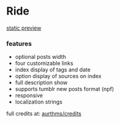 <h1>Ride</h1>

<p>
<a href="//atpreviews.tumblr.com/preview/ride" target="_blank">static preview</a>
</p>

<p>
<h3>features</h3>
</p>
<ul>
<li>optional posts width</li>
<li>four customizable links</li>
<li>index display of tags and date</li>
<li>option display of sources on index</li>
<li>full description show</li>
<li>supports tumblr new posts format (npf)</li>
<li>responsive</li>
<li>localization strings</li>
</ul>

<p>
full credits at: <a href="//aurthms.tumblr.com/credits" target="_blank">aurthms/credits</a>
</p>
